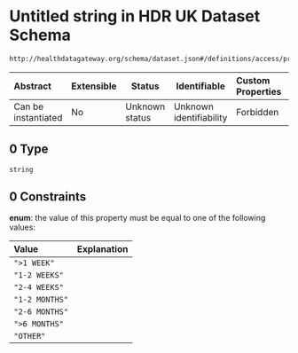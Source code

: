 # Untitled string in HDR UK Dataset Schema

```txt
http://healthdatagateway.org/schema/dataset.json#/definitions/access/properties/delivery-lead-time/allOf/0
```




| Abstract            | Extensible | Status         | Identifiable            | Custom Properties | Additional Properties | Access Restrictions | Defined In                                                                 |
| :------------------ | ---------- | -------------- | ----------------------- | :---------------- | --------------------- | ------------------- | -------------------------------------------------------------------------- |
| Can be instantiated | No         | Unknown status | Unknown identifiability | Forbidden         | Allowed               | none                | [dataset.schema.json\*](../out/dataset.schema.json "open original schema") |

## 0 Type

`string`

## 0 Constraints

**enum**: the value of this property must be equal to one of the following values:

| Value          | Explanation |
| :------------- | ----------- |
| `">1 WEEK"`    |             |
| `"1-2 WEEKS"`  |             |
| `"2-4 WEEKS"`  |             |
| `"1-2 MONTHS"` |             |
| `"2-6 MONTHS"` |             |
| `">6 MONTHS"`  |             |
| `"OTHER"`      |             |
